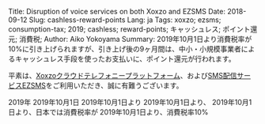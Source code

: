 Title: Disruption of voice services on both Xoxzo and EZSMS
Date: 2018-09-12
Slug: cashless-reward-points
Lang: ja
Tags: xoxzo; ezsms; consumption-tax; 2019; cashless; reward-points; キャッシュレス; ポイント還元; 消費税;
Author: Aiko Yokoyama
Summary: 2019年10月1日より消費税率が10%に引き上げられますが、引き上げ後の9ヶ月間は、中小・小規模事業者によるキャッシュレス手段を使ったお支払いに、ポイント還元が行われます。


平素は、[Xoxzoクラウドテレフォニープラットフォーム](https://www.xoxzo.com/ja/)、および[SMS配信サービスEZSMS](https://www.ezsms.biz/ja/)をご利用いただき、誠に有難うございます。

2019年
2019年10月1日
2019年10月1日より
2019年10月1日より、
2019年10月1日より、日本では消費税率が
2019年10月1日より、消費税率10%

